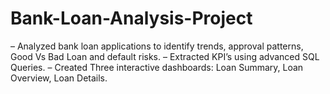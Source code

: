# Bank-Loan-Analysis-Project

– Analyzed bank loan applications to identify trends, approval patterns, Good Vs Bad Loan and default risks.
– Extracted KPI’s using advanced SQL Queries.
– Created Three interactive dashboards: Loan Summary, Loan Overview, Loan Details.
